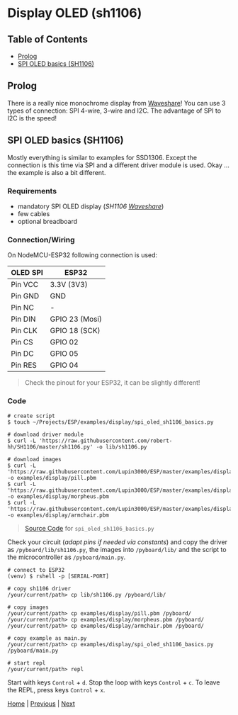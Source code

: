 # Display OLED (sh1106)

## Table of Contents

- [Prolog](#prolog)
- [SPI OLED basics (SH1106)](#spi-oled-basics-sh1106)

## Prolog

There is a really nice monochrome display from [Waveshare](https://www.waveshare.com/1.3inch-oled-a.htm)! You can use 3 types of connection: SPI 4-wire, 3-wire and I2C. The advantage of SPI to I2C is the speed!

## SPI OLED basics (SH1106)

Mostly everything is similar to examples for SSD1306. Except the connection is this time via SPI and a different driver module is used. Okay ... the example is also a bit different.

### Requirements

- mandatory SPI OLED display (_SH1106 [Waveshare](https://www.waveshare.com/1.3inch-oled-a.htm)_)
- few cables
- optional breadboard

### Connection/Wiring

On NodeMCU-ESP32 following connection is used:

| OLED SPI | ESP32          |
|----------|----------------|
| Pin VCC  | 3.3V (3V3)     |
| Pin GND  | GND            |
| Pin NC   | -              |
| Pin DIN  | GPIO 23 (Mosi) |
| Pin CLK  | GPIO 18 (SCK)  |
| Pin CS   | GPIO 02        |
| Pin DC   | GPIO 05        |
| Pin RES  | GPIO 04        |

> Check the pinout for your ESP32, it can be slightly different!

### Code

```shell
# create script
$ touch ~/Projects/ESP/examples/display/spi_oled_sh1106_basics.py

# download driver module
$ curl -L 'https://raw.githubusercontent.com/robert-hh/SH1106/master/sh1106.py' -o lib/sh1106.py

# download images
$ curl -L 'https://raw.githubusercontent.com/Lupin3000/ESP/master/examples/display/pill.pbm' -o examples/display/pill.pbm
$ curl -L 'https://raw.githubusercontent.com/Lupin3000/ESP/master/examples/display/morpheus.pbm' -o examples/display/morpheus.pbm
$ curl -L 'https://raw.githubusercontent.com/Lupin3000/ESP/master/examples/display/armchair.pbm' -o examples/display/armchair.pbm
```

> [Source Code](../examples/display/spi_oled_sh1106_basics.py) for `spi_oled_sh1106_basics.py`

Check your circuit (_adapt pins if needed via constants_) and copy the driver as `/pyboard/lib/sh1106.py`, the images into `/pyboard/lib/` and the script to the microcontroller as `/pyboard/main.py`.

```shell
# connect to ESP32
(venv) $ rshell -p [SERIAL-PORT] 

# copy sh1106 driver
/your/current/path> cp lib/sh1106.py /pyboard/lib/

# copy images
/your/current/path> cp examples/display/pill.pbm /pyboard/
/your/current/path> cp examples/display/morpheus.pbm /pyboard/
/your/current/path> cp examples/display/armchair.pbm /pyboard/

# copy example as main.py
/your/current/path> cp examples/display/spi_oled_sh1106_basics.py /pyboard/main.py

# start repl
/your/current/path> repl
```

Start with keys `Control` + `d`. Stop the loop with keys `Control` + `c`. To leave the REPL, press keys `Control` + `x`.

[Home](https://github.com/Lupin3000/ESP) | [Previous](./011_display_nokia5110_pcd8544_tutorials.md) | [Next](./012_network_tutorials.md)

